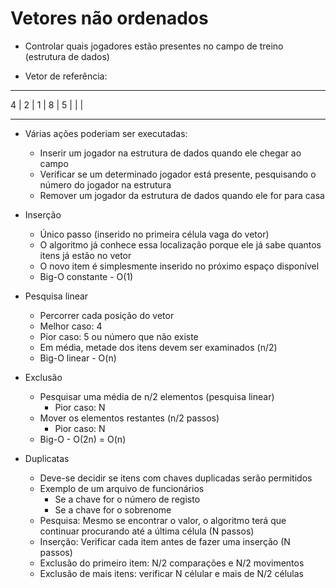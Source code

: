 # Vetores não ordenados

- Controlar quais jogadores estão presentes no campo de treino (estrutura de dados)

- Vetor de referência:
--- --- --- --- --- --- ---
 4 | 2 | 1 | 8 | 5 |   |   |
--- --- --- --- --- --- ---

- Várias ações poderiam ser executadas:
    - Inserir um jogador na estrutura de dados quando ele chegar ao campo
    - Verificar se um determinado jogador está presente, pesquisando o número do jogador na estrutura
    - Remover um jogador da estrutura de dados quando ele for para casa

- Inserção
    - Único passo (inserido no primeira célula vaga do vetor)
    - O algoritmo já conhece essa localização porque ele já sabe quantos itens já estão no vetor
    - O novo item é simplesmente inserido no próximo espaço disponível
    - Big-O constante - O(1)

- Pesquisa linear
    - Percorrer cada posição do vetor 
    - Melhor caso: 4
    - Pior caso: 5 ou número que não existe
    - Em média, metade dos itens devem ser examinados (n/2)
    - Big-O linear - O(n)

- Exclusão
    - Pesquisar uma média de n/2 elementos (pesquisa linear)
        - Pior caso: N
    - Mover os elementos restantes (n/2 passos)
        - Pior caso: N
    - Big-O - O(2n) = O(n)
    
- Duplicatas
    - Deve-se decidir se itens com chaves duplicadas serão permitidos
    - Exemplo de um arquivo de funcionários
        - Se a chave for o número de registo
        - Se a chave for o sobrenome
    - Pesquisa: Mesmo se encontrar o valor, o algoritmo terá que continuar procurando até a última célula (N passos)
    - Inserção: Verificar cada item antes de fazer uma inserção (N passos)
    - Exclusão do primeiro item: N/2 comparações e N/2 movimentos
    - Exclusão de mais itens: verificar N célular e mais de N/2 células